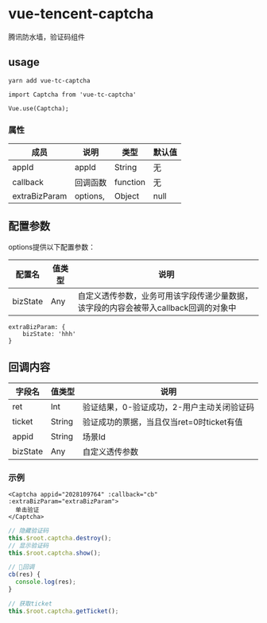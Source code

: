# vue-tencent-captcha
腾讯防水墙，验证码组件

## usage
 
 ```shell
yarn add vue-tc-captcha
```

```vue 
import Captcha from 'vue-tc-captcha'

Vue.use(Captcha);
```

### 属性
| 成员        | 说明            | 类型                | 默认值        |
|------------|-----------------|--------------------|--------------|
| appId      | appId           | String             | 无           |
| callback   | 回调函数 | function           | 无           |
| extraBizParam   | options,  | Object           | null           |

## 配置参数
options提供以下配置参数：

| 配置名        | 值类型           | 说明      | 
|------------|-----------------|--------------------|
| bizState      | Any           | 自定义透传参数，业务可用该字段传递少量数据，该字段的内容会被带入callback回调的对象中 |

```
extraBizParam: {
    bizState: 'hhh'
}
```
## 回调内容
|字段名	|值类型	|说明|
|-----|----|----|
|ret	|Int	|验证结果，0-验证成功，2-用户主动关闭验证码|
|ticket	|String	|验证成功的票据，当且仅当ret=0时ticket有值|
|appid	|String	|场景Id|
|bizState	|Any	|自定义透传参数|


### 示例
```haml
<Captcha appid="2028109764" :callback="cb" :extraBizParam="extraBizParam">
  单击验证
</Captcha>
```

```javascript 1.6
// 隐藏验证码
this.$root.captcha.destroy(); 
// 显示验证码
this.$root.captcha.show();

// 回调
cb(res) {
  console.log(res);
}
```

```javascript 1.6
// 获取ticket
this.$root.captcha.getTicket();
```
